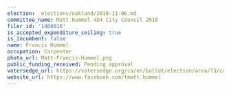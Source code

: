 ```yaml
---
election: _elections/oakland/2018-11-06.md
committee_name: Matt Hummel 4D4 City Council 2018
filer_id: '1408016'
is_accepted_expenditure_ceiling: true
is_incumbent: false
name: Francis Hummel
occupation: Carpenter
photo_url: Matt-Francis-Hummel.png
public_funding_received: Pending approval
votersedge_url: https://votersedge.org/ca/en/ballot/election/area/73/contests/contest/17340/candidate/139757?&county=alameda%20county&election_authority_id=1
website_url: https://www.facebook.com/fmatt.hummel
---
```


